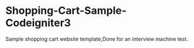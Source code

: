 # Shopping-Cart-Sample-Codeigniter3
Sample shopping cart website template,Done for an interview machine test.
